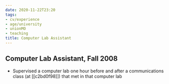```yaml
---
date: 2020-11-22T23:20
tags:
- cv/experience
- age/university
- unionMO
- teaching
title: Computer Lab Assistant
---
```


## Computer Lab Assistant, Fall 2008

-   Supervised a computer lab one hour before and after a communications
    class (at [[c2bd0f98]]) that met in that computer lab

